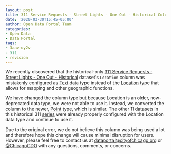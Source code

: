 ```yaml
---
layout: post
title: 311 Service Requests - Street Lights - One Out - Historical Column Type Correction
date: '2020-03-30T15:45-05:00'
author: Open Data Portal Team
categories:
- Open Data
- Data Portal
tags:
- 3aav-uy2v
- 311
- revision
---
```

We recently discovered that the historical-only [311 Service Requests - Street Lights - One Out - Historical](https://data.cityofchicago.org/d/3aav-uy2v) dataset's `Location` column was mistakenly configured as [Text](https://dev.socrata.com/docs/datatypes/text.html) data type instead of the [Location](https://dev.socrata.com/docs/datatypes/location.html) type that allows for mapping and other geographic functions.

We have changed the column type but because Location is an older, now-deprecated data type, we were not able to use it. Instead, we converted the column to the newer, [Point](https://dev.socrata.com/docs/datatypes/point.html) type, which is similar. The other 11 datasets in this historical 311 [series](http://dev.cityofchicago.org/open%20data/data%20portal/2018/12/11/legacy-sr-datasets-announcement.html) were already properly configured with the Location data type and continue to use it.

Due to the original error, we do not believe this column was being used a lot and therefore hope this change will cause minimal disruption for users. However, please feel free to contact us at [dataportal@cityofchicago.org](mailto:dataportal@cityofchicago.org) or [@ChicagoCDO](https://twitter.com/ChicagoCDO) with any questions, comments, or concerns.
